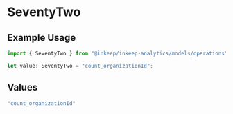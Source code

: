 # SeventyTwo

## Example Usage

```typescript
import { SeventyTwo } from "@inkeep/inkeep-analytics/models/operations";

let value: SeventyTwo = "count_organizationId";
```

## Values

```typescript
"count_organizationId"
```